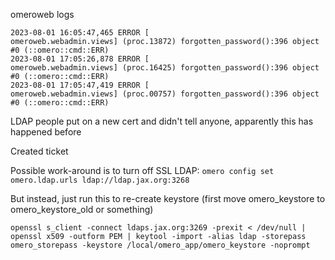 omeroweb logs
```
2023-08-01 16:05:47,465 ERROR [                 omeroweb.webadmin.views] (proc.13872) forgotten_password():396 object #0 (::omero::cmd::ERR)
2023-08-01 17:05:26,878 ERROR [                 omeroweb.webadmin.views] (proc.16425) forgotten_password():396 object #0 (::omero::cmd::ERR)
2023-08-01 17:05:47,419 ERROR [                 omeroweb.webadmin.views] (proc.00757) forgotten_password():396 object #0 (::omero::cmd::ERR)
```

LDAP people put on a new cert and didn't tell anyone, apparently this has happened before

Created ticket

Possible work-around is to turn off SSL LDAP:
`omero config set omero.ldap.urls ldap://ldap.jax.org:3268`

But instead, just run this to re-create keystore (first move omero_keystore to omero_keystore_old or something)
```
openssl s_client -connect ldaps.jax.org:3269 -prexit < /dev/null | openssl x509 -outform PEM | keytool -import -alias ldap -storepass omero_storepass -keystore /local/omero_app/omero_keystore -noprompt
```